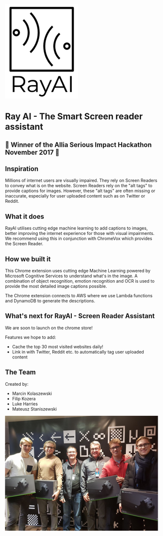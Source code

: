 ![Ray AI Logo](RayAI-logo.png)

# Ray AI - The Smart Screen reader assistant
## **:tada: Winner of the Allia Serious Impact Hackathon November 2017 :tada:**

## Inspiration
Millions of internet users are visually impaired. They rely on Screen Readers to convey what is on the website. Screen Readers rely on the "alt tags" to provide captions for images. However, these "alt tags" are often missing or inaccurate, especially for user uploaded content such as on Twitter or Reddit.

## What it does
RayAI utilises cutting edge machine learning to add captions to images, better improving the internet experience for those with visual impairments. We recommend using this in conjunction with ChromeVox which provides the Screen Reader.

## How we built it

This Chrome extension uses cutting edge Machine Learning powered by Microsoft Cognitive Services to understand what's in the image. A combination of object recognition, emotion recognition and OCR is used to provide the most detailed image captions possible.

The Chrome extension connects to AWS where we use Lambda functions and DynamoDB to generate the descriptions.

## What's next for RayAI - Screen Reader Assistant

We are soon to launch on the chrome store!

Features we hope to add:
- Cache the top 30 most visited websites daily!
- Link in with Twitter, Reddit etc. to automatically tag user uploaded content

## The Team

Created by:
- Marcin Kolaszewski
- Filip Kozera
- Luke Harries
- Mateusz Staniszewski

![The team](26910452_10211013117391959_1735074432164593266_o.jpg)
